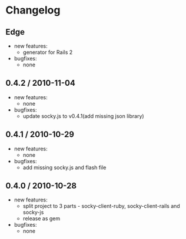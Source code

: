 Changelog
=========

## Edge

- new features:
  - generator for Rails 2
- bugfixes:
  - none

## 0.4.2 / 2010-11-04

- new features:
  - none
- bugfixes:
  - update socky.js to v0.4.1(add missing json library)

## 0.4.1 / 2010-10-29

- new features:
  - none
- bugfixes:
  - add missing socky.js and flash file

## 0.4.0 / 2010-10-28

- new features:
  - split project to 3 parts - socky-client-ruby, socky-client-rails and socky-js
  - release as gem
- bugfixes:
  - none
